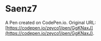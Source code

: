 # Saenz7

A Pen created on CodePen.io. Original URL: [https://codepen.io/zeyco1/pen/GgKNaxJ](https://codepen.io/zeyco1/pen/GgKNaxJ).

